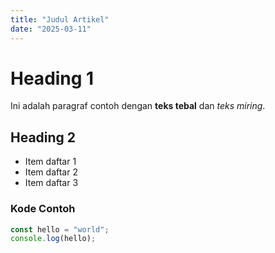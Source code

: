 ```yaml
---
title: "Judul Artikel"
date: "2025-03-11"
---
```


# Heading 1

Ini adalah paragraf contoh dengan **teks tebal** dan _teks miring_.

## Heading 2

- Item daftar 1
- Item daftar 2
- Item daftar 3

### Kode Contoh

```javascript
const hello = "world";
console.log(hello);
```

